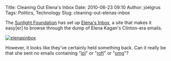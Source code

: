 Title: Cleaning Out Elena's Inbox
Date: 2010-06-23 09:10
Author: joelgrus
Tags: Politics, Technology
Slug: cleaning-out-elenas-inbox

The [Sunlight Foundation](http://sunlightfoundation.com/) has set up
[Elena's Inbox](http://www.elenasinbox.com/), a site that makes it
easy[er] to browse through the dump of Elena Kagan's Clinton-era emails.

[![](http://joelgrus.com/wp-content/uploads/2010/06/elenasinbox1.png "elenasinbox")](http://www.elenasinbox.com/search/?q=penis+enlargement)

However, it looks like they've certainly held something back. Can it
really be that she sent no emails containing
"[lol](http://www.elenasinbox.com/search/?q=lol)" or
"[rofl](http://www.elenasinbox.com/search/?q=rofl)" or
"[omg](http://www.elenasinbox.com/search/?q=omg)"?
